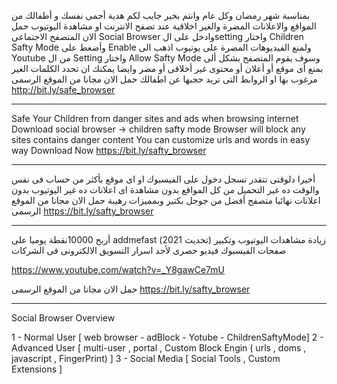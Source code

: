 بمناسبة شهر رمضان وكل عام وانتم بخير جايب لكم هدية
أحمى نفسك و أطفالك من المواقع والاعلانات المضرة والغير اخلاقية عند تصفح الانترنت او مشاهدة اليوتيوب
حمل الان المتصفح الاجتماعى 
Social Browser 
وادخل على الsetting 
واختار 
 Children Safty Mode
  وأضغط على Enable
ولمنع الفيديوهات المضرة على يوتيوب اذهب الى
Youtube  من ال Setting
واختار Allow Safty Mode
وسوف يقوم المتصفح بشكل ألى بمنع أى موقع أو أعلان أو محتوى غير أخلاقى أو مضر
وايضا يمكنك ان تحدد الكلمات الغير مرغوب بها او الروابط التى تريد حجبها عن اطفالك
حمل الان مجانا من الموقع الرسمى http://bit.ly/safe_browser


-------------------------------------------------------------------------

Safe Your Children from danger sites and ads when browsing internet
Download social browser -> children safty mode
Browser will block any sites contains danger content
You can customize urls and words in easy way
Download Now https://bit.ly/safty_browser

------------------------------------------------------------------------

أخيرا دلوقتى تتقدر تسجل دخول على الفيسبوك او اى موقع بأكثر من حساب فى نفس والوقت
ده غير التحميل من كل المواقع بدون مشاهدة اى اعلانات
ده غير اليوتيوب بدون اعلانات نهائيا
متصفح أفضل من جوجل بكتير وبمميزات رهيبة
حمل الان مجانا من الموقع الرسمى https://bit.ly/safty_browser


--------------------------------------------

أربح 10000نقطة يوميا على addmefast (تحديث 2021)
زيادة مشاهدات اليوتيوب وتكبير صفحات الفيسبوك
فيديو حصرى لأحد اسرار التسويق الالكترونى فى الشركات

https://www.youtube.com/watch?v=_Y8gawCe7mU

حمل الان مجانا من الموقع الرسمى https://bit.ly/safty_browser


-------------------------------------------------------------------------


Social Browser Overview

1 - Normal User [ web browser - adBlock - Yotube - ChildrenSaftyMode]
2 - Advanced User [ multi-user , portal , Custom Block Engin ( urls , doms , javascript , FingerPrint) ]
3 - Social Media [ Social Tools ,  Custom Extensions ]